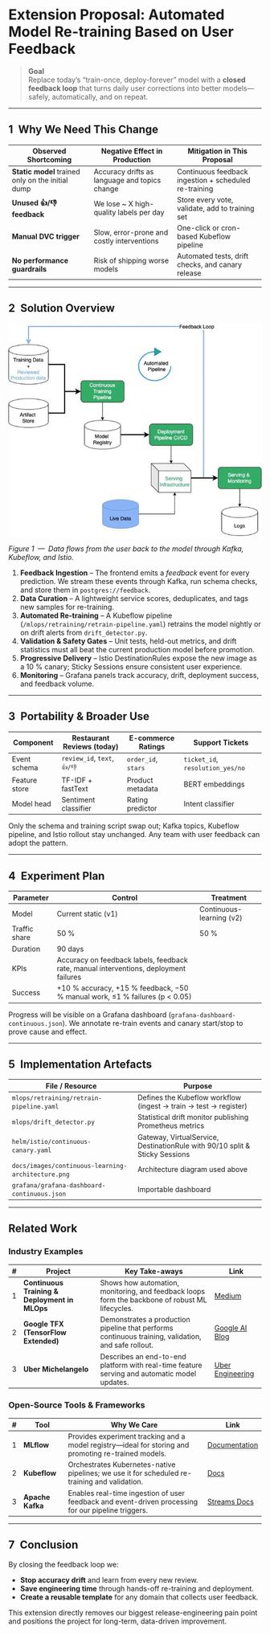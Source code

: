# Extension Proposal: Automated Model Re-training Based on User Feedback

> **Goal**  
> Replace today’s “train-once, deploy-forever” model with a **closed feedback loop** that turns daily user corrections into better models—safely, automatically, and on repeat.

---

## 1 Why We Need This Change

| Observed Shortcoming | Negative Effect in Production | Mitigation in This Proposal |
|----------------------|--------------------------------|-----------------------------|
| **Static model** trained only on the initial dump | Accuracy drifts as language and topics change | Continuous feedback ingestion + scheduled re-training |
| **Unused 👍/👎 feedback** | We lose ~ X high-quality labels per day | Store every vote, validate, add to training set |
| **Manual DVC trigger** | Slow, error-prone and costly interventions | One-click or cron-based Kubeflow pipeline |
| **No performance guardrails** | Risk of shipping worse models | Automated tests, drift checks, and canary release |

---

## 2 Solution Overview

![Continuous Learning Architecture](images/train_loop.webp)

*Figure 1 — Data flows from the user back to the model through Kafka, Kubeflow, and Istio.*

1. **Feedback Ingestion** – The frontend emits a *feedback* event for every prediction. We stream these events through Kafka, run schema checks, and store them in `postgres://feedback`.
2. **Data Curation** – A lightweight service scores, deduplicates, and tags new samples for re-training.
3. **Automated Re-training** – A Kubeflow pipeline (`/mlops/retraining/retrain-pipeline.yaml`) retrains the model nightly or on drift alerts from `drift_detector.py`.
4. **Validation & Safety Gates** – Unit tests, held-out metrics, and drift statistics must all beat the current production model before promotion.
5. **Progressive Delivery** – Istio DestinationRules expose the new image as a 10 % canary; Sticky Sessions ensure consistent user experience.
6. **Monitoring** – Grafana panels track accuracy, drift, deployment success, and feedback volume.

---

## 3 Portability & Broader Use

| Component | Restaurant Reviews (today) | E-commerce Ratings | Support Tickets |
|-----------|----------------------------|--------------------|-----------------|
| Event schema | `review_id`, `text`, `👍/👎` | `order_id`, `stars` | `ticket_id`, `resolution_yes/no` |
| Feature store | TF-IDF + fastText | Product metadata | BERT embeddings |
| Model head | Sentiment classifier | Rating predictor | Intent classifier |

Only the schema and training script swap out; Kafka topics, Kubeflow pipeline, and Istio rollout stay unchanged. Any team with user feedback can adopt the pattern.

---

## 4 Experiment Plan

| Parameter | Control | Treatment |
|-----------|---------|-----------|
| Model | Current static (v1) | Continuous-learning (v2) |
| Traffic share | 50 % | 50 % |
| Duration | 90 days |
| KPIs | Accuracy on feedback labels, feedback rate, manual interventions, deployment failures |
| Success | +10 % accuracy, +15 % feedback, −50 % manual work, ≤1 % failures (p < 0.05) |

Progress will be visible on a Grafana dashboard (`grafana-dashboard-continuous.json`). We annotate re-train events and canary start/stop to prove cause and effect.

---

## 5 Implementation Artefacts

| File / Resource | Purpose |
|-----------------|---------|
| `mlops/retraining/retrain-pipeline.yaml` | Defines the Kubeflow workflow (ingest → train → test → register) |
| `mlops/drift_detector.py` | Statistical drift monitor publishing Prometheus metrics |
| `helm/istio/continuous-canary.yaml` | Gateway, VirtualService, DestinationRule with 90/10 split & Sticky Sessions |
| `docs/images/continuous-learning-architecture.png` | Architecture diagram used above |
| `grafana/grafana-dashboard-continuous.json` | Importable dashboard |

---

## Related Work

### Industry Examples
| # | Project | Key Take-aways | Link |
|---|---------|---------------|------|
| 1 | **Continuous Training & Deployment in MLOps** | Shows how automation, monitoring, and feedback loops form the backbone of robust ML lifecycles. | [Medium](https://rihab-feki.medium.com/mlops-02-7-things-you-need-to-learn-about-continuous-training-continuous-deployment-f3ec31d969e3) |
| 2 | **Google TFX (TensorFlow Extended)** | Demonstrates a production pipeline that performs continuous training, validation, and safe rollout. | [Google AI Blog](https://ai.googleblog.com/2017/09/introducing-tfx-tensorflow-extended.html) |
| 3 | **Uber Michelangelo** | Describes an end-to-end platform with real-time feature serving and automatic model updates. | [Uber Engineering](https://eng.uber.com/michelangelo-machine-learning-platform/) |

### Open-Source Tools & Frameworks
| # | Tool | Why We Care | Link |
|---|------|-------------|------|
| 1 | **MLflow** | Provides experiment tracking and a model registry—ideal for storing and promoting re-trained models. | [Documentation](https://mlflow.org/docs/latest/index.html) |
| 2 | **Kubeflow** | Orchestrates Kubernetes-native pipelines; we use it for scheduled re-training and validation. | [Docs](https://www.kubeflow.org/docs/) |
| 3 | **Apache Kafka** | Enables real-time ingestion of user feedback and event-driven processing for our pipeline triggers. | [Streams Docs](https://kafka.apache.org/documentation/streams/) |

---

## 7 Conclusion

By closing the feedback loop we:

* **Stop accuracy drift** and learn from every new review.
* **Save engineering time** through hands-off re-training and deployment.
* **Create a reusable template** for any domain that collects user feedback.

This extension directly removes our biggest release-engineering pain point and positions the project for long-term, data-driven improvement.